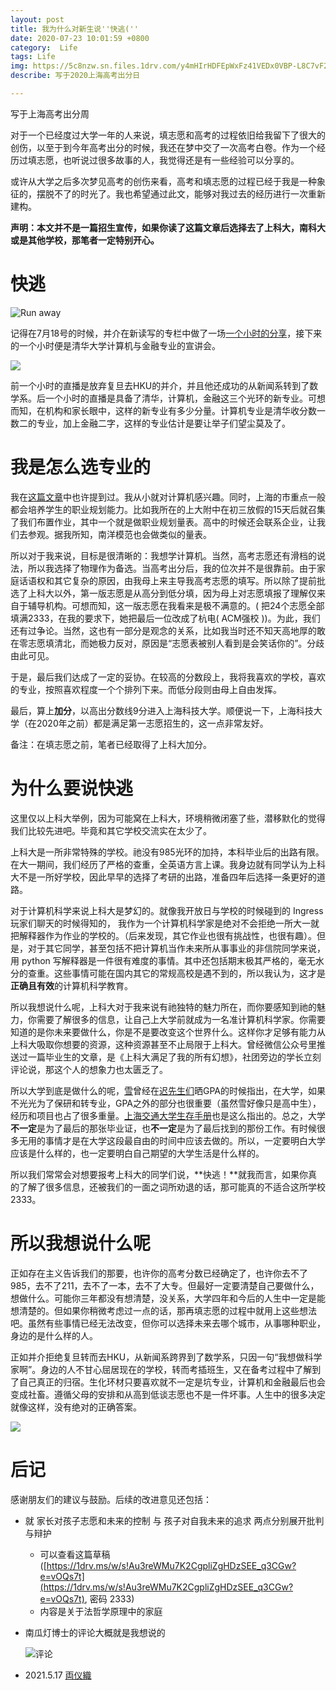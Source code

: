 ```yaml
---
layout: post
title: 我为什么对新生说''快逃(''
date: 2020-07-23 10:01:59 +0800
category:  Life
tags: Life
img: https://5c8nzw.sn.files.1drv.com/y4mHIrHDFEpWxFz41VEDx0VBP-L8C7vF2PXAWFfyjuhQxrsrbNm0K1UAocPW2tWpkNhDthiTl9zIVxZ3WkMoT7JbsYwQ5tYGOu_I6YaQ5CGD2UI2v-JsGOdTGorVfP5GD6MYyK5qdEjJuD7ua1pvJNNVWOWn03bEmPqPpmaxpyM44Q-jnnEvjKrhwcqjB65FE8_z4V6KDAA-9z_0aewbg1kMQ?width=1024&height=678&cropmode=none
describe: 写于2020上海高考出分日

---
```


<script src="https://cdn.mathjax.org/mathjax/latest/MathJax.js?config=TeX-AMS-MML_HTMLorMML" type="text/javascript"></script> <script type="text/x-mathjax-config"> MathJax.Hub.Config({ tex2jax: { skipTags: ['script', 'noscript', 'style', 'textarea', 'pre'], inlineMath: [['$','$']] } }); </script>

写于上海高考出分周

对于一个已经度过大学一年的人来说，填志愿和高考的过程依旧给我留下了很大的创伤，以至于到今年高考出分的时候，我还在梦中交了一次高考白卷。作为一个经历过填志愿，也听说过很多故事的人，我觉得还是有一些经验可以分享的。

或许从大学之后多次梦见高考的创伤来看，高考和填志愿的过程已经于我是一种象征的，摆脱不了的时光了。我也希望通过此文，能够对我过去的经历进行一次重新建构。

**声明：本文并不是一篇招生宣传，如果你读了这篇文章后选择去了上科大，南科大或是其他学校，那笔者一定特别开心。**



# 快逃

![Run away](https://rpbciq.sn.files.1drv.com/y4mXeIg06I5qFnj3-pfGlOjPnfCMgMd4_Yn2Uykz7mh8JvRxJwrpWDVhO73w7X9KW0-jGldlVrPhEhGVsunD4xKs8rPTvbI17fji8qkB5MfjLhNUks5Cn4g0AAQGeVWNxrfsUcjBHdmv7MFJM9hIBYQognRe4NnHB_Ej8xYpbOa08IYVzWeaW4tZX8L5HaNjY-R_xgPyh6tVafxxm8HmddJKw?width=591&height=1280&cropmode=none)



记得在7月18号的时候，并介在新读写的专栏中做了一场[一个小时的分享](https://mp.weixin.qq.com/s/i8L2BbvmbfCw4_YptUOqcg)，接下来的一个小时便是清华大学计算机与金融专业的宣讲会。

![](https://rpbviq.sn.files.1drv.com/y4mWNddP63MstN1q2CSKpzEZvO2zJpJDECc3BrfHewKUTvzGuZ0moWRVbrsqwcxZZjNJHiMhvqlYxDOOfLYqwgWOYo8L5omFHfUmrjWKuoMMIiSJHQVe32sf9x5S_OUiIJ_ZAiaRcFcRk-94o27ZVTlw5R4PYMUe4ofZgTa3q3wPiXd4OC0dP_jQiSSBMlLVVKLMKmOFvWiBTzYLU5PLPuwLQ?width=858&height=1679&cropmode=none)



前一个小时的直播是放弃复旦去HKU的并介，并且他还成功的从新闻系转到了数学系。后一个小时的直播是具备了清华，计算机，金融这三个光环的新专业。可想而知，在机构和家长眼中，这样的新专业有多少分量。计算机专业是清华收分数一数二的专业，加上金融二字，这样的专业估计是要让举子们望尘莫及了。



# 我是怎么选专业的

我在[这篇文章](https://aaaab3n.co/life/2020/04/15/computer-science)中也许提到过。我从小就对计算机感兴趣。同时，上海的市重点一般都会培养学生的职业规划能力。比如我所在的上大附中在初三放假的15天后就召集了我们布置作业，其中一个就是做职业规划量表。高中的时候还会联系企业，让我们去参观。据我所知，南洋模范也会做类似的量表。

所以对于我来说，目标是很清晰的：我想学计算机。当然，高考志愿还有滑档的说法，所以我选择了物理作为备选。当高考出分后，我的位次并不是很靠前。由于家庭话语权和其它复杂的原因，由我母上来主导我高考志愿的填写。所以除了提前批选了上科大以外，第一版志愿是从高分到低分填，因为母上对志愿填报了理解仅来自于辅导机构。可想而知，这一版志愿在我看来是极不满意的。( 把24个志愿全部填满2333，在我的要求下，她把最后一位改成了杭电( ACM强校 ))。为此，我们还有过争论。当然，这也有一部分是观念的关系，比如我当时还不知天高地厚的敢在零志愿填清北，而她极力反对，原因是“志愿表被别人看到是会笑话你的”。分歧由此可见。

于是，最后我们达成了一定的妥协。在较高的分数段上，我将我喜欢的学校，喜欢的专业，按照喜欢程度一个个排列下来。而低分段则由母上自由发挥。

最后，算上**加分**，以高出分数线9分进入上海科技大学。顺便说一下，上海科技大学（在2020年之前）都是满足第一志愿招生的，这一点非常友好。

备注：在填志愿之前，笔者已经取得了上科大加分。



# 为什么要说快逃

这里仅以上科大举例，因为可能窝在上科大，环境稍微闭塞了些，潜移默化的觉得我们比较先进吧。毕竟和其它学校交流实在太少了。

上科大是一所非常特殊的学校。祂没有985光环的加持，本科毕业后的出路有限。在大一期间，我们经历了严格的查重，全英语方言上课。我身边就有同学认为上科大不是一所好学校，因此早早的选择了考研的出路，准备四年后选择一条更好的道路。

对于计算机科学来说上科大是梦幻的。就像我开放日与学校的时候碰到的 Ingress玩家们聊天的时候得知的， 我作为一个计算机科学家是绝对不会拒绝一所大一就把解释器作为作业的学校的。（后来发现，其它作业也很有挑战性，也很有趣）。但是，对于其它同学，甚至包括不把计算机当作未来所从事事业的非信院同学来说，用 python 写解释器是一件很有难度的事情。其中还包括期末极其严格的，毫无水分的查重。这些事情可能在国内其它的常规高校是遇不到的，所以我认为，这才是**正确且有效**的计算机科学教育。

所以我想说什么呢，上科大对于我来说有祂独特的魅力所在，而你要感知到祂的魅力，你需要了解很多的信息，让自己上大学前就成为一名准计算机科学家。你需要知道的是你未来要做什么，你是不是要改变这个世界什么。这样你才足够有能力从上科大吸取你想要的资源，这种资源甚至不止局限于上科大。曾经微信公众号里推送过一篇毕业生的文章，是《上科大满足了我的所有幻想》，社团旁边的学长立刻评论说，那这个人的想象力也太匮乏了。

所以大学到底是做什么的呢，[雪](https://twitter.com/DelaYukiScarlet)曾经在[迟先生们](https://github.com/Chi-Task-Force/Chi-Bot-Story)晒GPA的时候指出，在大学，如果不光光为了保研和转专业，GPA之外的部分也很重要（虽然雪好像只是高中生），经历和项目也占了很多重量。[上海交通大学生存手册](http://www.houxiaodi.com/assets/misc/manual.pdf)也是这么指出的。总之，大学**不一定**是为了最后的那张毕业证，也**不一定**是为了最后找到的那份工作。有时候很多无用的事情才是在大学这段最自由的时间中应该去做的。所以，一定要明白大学应该是什么样的，也一定要明白自己期望的大学生活是什么样的。

所以我们常常会对想要报考上科大的同学们说，**快逃！**就我而言，如果你真的了解了很多信息，还被我们的一面之词所劝退的话，那可能真的不适合这所学校2333。

# 所以我想说什么呢

正如存在主义告诉我们的那要，也许你的高考分数已经确定了，也许你去不了985，去不了211，去不了一本，去不了大专。但最好一定要清楚自己要做什么，想做什么。可能你三年都没有想清楚，没关系，大学四年和今后的人生中一定是能想清楚的。但如果你稍微考虑过一点的话，那再填志愿的过程中就用上这些想法吧。虽然有些事情已经无法改变，但你可以选择未来去哪个城市，从事哪种职业，身边的是什么样的人。

正如并介拒绝复旦转而去HKU，从新闻系跨界到了数学系，只因一句“我想做科学家啊”。身边的人不甘心屈居现在的学校，转而考插班生，又在备考过程中了解到了自己真正的归宿。生化环材只要喜欢就不一定是坑专业，计算机和金融最后也会变成社畜。遵循父母的安排和从高到低谈志愿也不是一件坏事。人生中的很多决定就像这样，没有绝对的正确答案。

![](https://sfvxrq.sn.files.1drv.com/y4m4xUrwH3YqFrQB_dswHC-r_EE6MARb_F7VDv9K3-7q3lpFyITsUbA8bOB5cuxSZfkTFEFdgQEUTk681PoaPyJbbwLIaebThB0j93Uc-O3mI6AoACd6cfGwUqVpUlSjHLn9mrurcxxLyb6QfT8ivMb9mXDQFg4CqQRh1oZ28Z3u2LvNRXaJuxdwP4MWD8j5_OAdopK4CyN1MhnSHP3IlxTIQ?width=684&height=1436&cropmode=none)



# 后记

感谢朋友们的建议与鼓励。后续的改进意见还包括：

- 就 家长对孩子志愿和未来的控制 与 孩子对自我未来的追求 两点分别展开批判与辩护
  - 可以查看这篇草稿 ([https://1drv.ms/w/s!Au3reWMu7K2CgpliZgHDzSEE_q3CGw?e=vOQs7t](https://1drv.ms/w/s!Au3reWMu7K2CgpliZgHDzSEE_q3CGw?e=vOQs7t), 密码 2333)
  - 内容是关于法哲学原理中的家庭
  
- 南瓜灯博士的评论大概就是我想说的

  ![评论](https://5c8kzw.sn.files.1drv.com/y4mD-IcC20PzF5WLdgp4csjEvGNkkXZwWm2UoPjZ8qUd1XhBrudj-XcqQICxEY36sMOqispko5pNiVMk1OFsKYhMdEqXwUZJ1dj6LDGPUTQxHaQkBp9WUuoLD9gw1IzvyiZAhcW7w9TqdSg8-nob7JPgCCv8RHTGvOc__-bY52HHAFlV2k59leP1cn4kdbiBCHtQUpM9LdKC94M-weVJC-7gQ?width=828&height=702&cropmode=none)

- 2021.5.17 [両仪織](https://www.zhihu.com/question/454312868/answer/1886421199)



